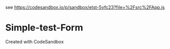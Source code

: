 see https://codesandbox.io/p/sandbox/etst-5vfc23?file=%2Fsrc%2FApp.js

# Simple-test-Form
Created with CodeSandbox
